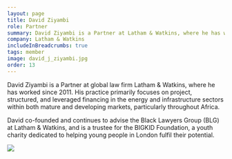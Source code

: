 ```yaml
---
layout: page
title: David Ziyambi
role: Partner
summary: David Ziyambi is a Partner at Latham & Watkins, where he has worked since 2011.
company: Latham & Watkins
includeInBreadcrumbs: true
tags: member
image: david_j_ziyambi.jpg
order: 13
---
```


<div class="govuk-grid-row">
  <div class="govuk-grid-column-two-thirds">
  
David Ziyambi is a Partner at global law firm Latham & Watkins, where he has worked since 2011. His practice primarily focuses on project, structured, and leveraged financing in the energy and infrastructure sectors within both mature and developing markets, particularly throughout Africa.  

David co-founded and continues to advise the Black Lawyers Group (BLG) at Latham & Watkins, and is a trustee for the BIGKID Foundation, a youth charity dedicated to helping young people in London fulfil their potential.

  </div>
  <div class="govuk-grid-column-one-third member-page-image"><img src="/images/{{image}}"/></div>
</div>
